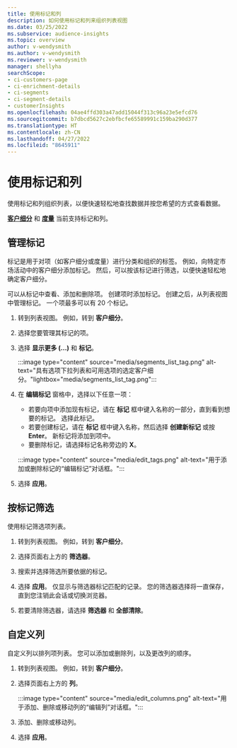 ```yaml
---
title: 使用标记和列
description: 如何使用标记和列来组织列表视图
ms.date: 03/25/2022
ms.subservice: audience-insights
ms.topic: overview
author: v-wendysmith
ms.author: v-wendysmith
ms.reviewer: v-wendysmith
manager: shellyha
searchScope:
- ci-customers-page
- ci-enrichment-details
- ci-segments
- ci-segment-details
- customerInsights
ms.openlocfilehash: 04ae4ffd303a47add15044f313c96a23e5efcd76
ms.sourcegitcommit: b7dbcd5627c2ebfbcfe65589991c159ba290d377
ms.translationtype: HT
ms.contentlocale: zh-CN
ms.lasthandoff: 04/27/2022
ms.locfileid: "8645911"
---
```

# <a name="work-with-tags-and-columns"></a>使用标记和列

使用标记和列组织列表，以便快速轻松地查找数据并按您希望的方式查看数据。

**[客户细分](segments.md)** 和 **[度量](measures.md)** 当前支持标记和列。

## <a name="manage-tags"></a>管理标记

标记是用于对项（如客户细分或度量）进行分类和组织的标签。 例如，向特定市场活动中的客户细分添加标记。 然后，可以按该标记进行筛选，以便快速轻松地确定客户细分。

可以从标记中查看、添加和删除项。 创建项时添加标记。 创建之后，从列表视图中管理标记。 一个项最多可以有 20 个标记。

1. 转到列表视图。 例如，转到 **客户细分**。

1. 选择您要管理其标记的项。

1. 选择 **显示更多 (...)** 和 **标记**。

   :::image type="content" source="media/segments_list_tag.png" alt-text="具有选项下拉列表和可用选项的选定客户细分。"lightbox="media/segments_list_tag.png":::

1. 在 **编辑标记** 窗格中，选择以下任意一项：

   - 若要向项中添加现有标记，请在 **标记** 框中键入名称的一部分，直到看到想要的标记。 选择此标记。
   - 若要创建标记，请在 **标记** 框中键入名称，然后选择 **创建新标记** 或按 **Enter**。 新标记将添加到项中。
   - 要删除标记，请选择标记名称旁边的 **X**。

   :::image type="content" source="media/edit_tags.png" alt-text="用于添加或删除标记的“编辑标记”对话框。":::

1. 选择 **应用**。

## <a name="filter-on-tags"></a>按标记筛选

使用标记筛选项列表。

1. 转到列表视图。 例如，转到 **客户细分**。

1. 选择页面右上方的 **筛选器**。

1. 搜索并选择筛选所要依据的标记。

1. 选择 **应用**。 仅显示与筛选器标记匹配的记录。 您的筛选器选择将一直保存，直到您注销此会话或切换浏览器。

1. 若要清除筛选器，请选择 **筛选器** 和 **全部清除**。

## <a name="customize-columns"></a>自定义列

自定义列以排列项列表。 您可以添加或删除列，以及更改列的顺序。

1. 转到列表视图。 例如，转到 **客户细分**。

1. 选择页面右上方的 **列**。

   :::image type="content" source="media/edit_columns.png" alt-text="用于添加、删除或移动列的“编辑列”对话框。":::

1. 添加、删除或移动列。

1. 选择 **应用**。
